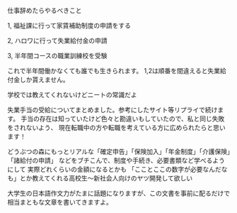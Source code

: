 仕事辞めたらやるべきこと

1, 福祉課に行って家賃補助制度の申請をする

2, ハロワに行って失業給付金の申請

3, 半年間コースの職業訓練校を受験

これで半年間働かなくても誰でも生きられます。
1,2は順番を間違えると失業給付金しか貰えません。

学校では教えてくれないけどニートの常識だよ



失業手当の受給についてまとめました。参考にしたサイト等リプライで続けます。
手当の存在は知っていたけど色々と勘違いもしていたので、私と同じ失敗をされないよう、
現在転職中の方や転職を考えている方に広められたらと思います！


どうぶつの森にもっとリアルな「確定申告」「保険加入」「年金制度」「介護保険」「諸給付の申請」
などをブチこんで、制度や手続き、必要書類など学べるようにして
実際どれくらいの金額になるとかも
「こことここの数字が必要なんだなも」とか教えてくれる高校生〜新社会人向けのヤツ開発して欲しい


大学生の日本語作文力がたまに話題になりますが、この文書を事前に配るだけで相当まともな文章を書いてきますよ。

